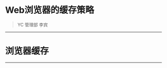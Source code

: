 # Web浏览器的缓存策略

> YC 管理部 李宾

- - - - -
<!-- .slide: style="background-image:url('./img/osx.jpg');" -->
# 浏览器缓存
- - - - -